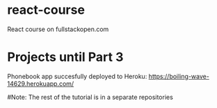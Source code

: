 # react-course
React course on fullstackopen.com

# Projects until Part 3
Phonebook app succesfully deployed to Heroku:
https://boiling-wave-14629.herokuapp.com/ 

#Note:
The rest of the tutorial is in a separate repositories
